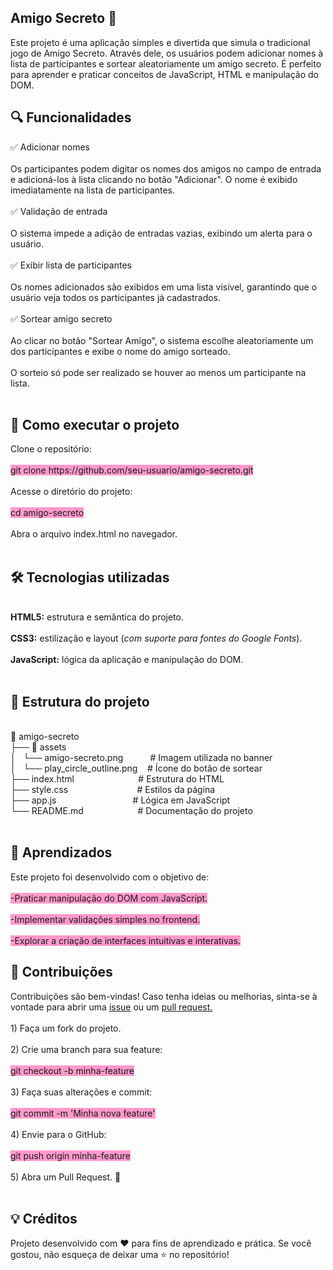<h2>Amigo Secreto 🎁</h2>
<p>Este projeto &eacute; uma aplica&ccedil;&atilde;o simples e divertida que simula o tradicional jogo de Amigo Secreto. Atrav&eacute;s dele, os usu&aacute;rios podem adicionar nomes &agrave; lista de participantes e sortear aleatoriamente um amigo secreto. &Eacute; perfeito para aprender e praticar conceitos de JavaScript, HTML e manipula&ccedil;&atilde;o do DOM.</p>
<h2>🔍 Funcionalidades</h2>
<p>✅ Adicionar nomes<br /><br />Os participantes podem digitar os nomes dos amigos no campo de entrada e adicion&aacute;-los &agrave; lista clicando no bot&atilde;o "Adicionar". O nome &eacute; exibido imediatamente na lista de participantes.<br /><br />✅ Valida&ccedil;&atilde;o de entrada<br /><br />O sistema impede a adi&ccedil;&atilde;o de entradas vazias, exibindo um alerta para o usu&aacute;rio.<br /><br />✅ Exibir lista de participantes<br /><br />Os nomes adicionados s&atilde;o exibidos em uma lista vis&iacute;vel, garantindo que o usu&aacute;rio veja todos os participantes j&aacute; cadastrados.<br /><br />✅ Sortear amigo secreto<br /><br />Ao clicar no bot&atilde;o "Sortear Amigo", o sistema escolhe aleatoriamente um dos participantes e exibe o nome do amigo sorteado.<br /><br />O sorteio s&oacute; pode ser realizado se houver ao menos um participante na lista.<br /><br /></p>
<h2>🚀 Como executar o projeto</h2>
<p>Clone o reposit&oacute;rio:<br /><br /><span style="background-color: #ff99cc;">git clone https://github.com/seu-usuario/amigo-secreto.git</span><br /><br />Acesse o diret&oacute;rio do projeto:<br /><br /><span style="background-color: #ff99cc;">cd amigo-secreto</span><br /><br />Abra o arquivo index.html no navegador.<br /><br /></p>
<h2>🛠️ Tecnologias utilizadas</h2>
<p><br /><strong>HTML5:</strong> estrutura e sem&acirc;ntica do projeto.<br /><br /><strong>CSS3:</strong> estiliza&ccedil;&atilde;o e layout (<em>com suporte para fontes do Google Fonts</em>).<br /><br /><strong>JavaScript:</strong> l&oacute;gica da aplica&ccedil;&atilde;o e manipula&ccedil;&atilde;o do DOM.<br /><br /></p>
<h2>📁 Estrutura do projeto</h2>
<p><br />📂 amigo-secreto<br />├── 📁 assets<br />│&nbsp;&nbsp; └── amigo-secreto.png&nbsp;&nbsp;&nbsp; &nbsp; &nbsp; &nbsp;&nbsp; # Imagem utilizada no banner<br />│&nbsp;&nbsp; └── play_circle_outline.png&nbsp; &nbsp; # &Iacute;cone do bot&atilde;o de sortear<br />├── index.html&nbsp;&nbsp;&nbsp;&nbsp;&nbsp;&nbsp;&nbsp;&nbsp;&nbsp;&nbsp;&nbsp;&nbsp;&nbsp;&nbsp; &nbsp; &nbsp; &nbsp; &nbsp; &nbsp;&nbsp; # Estrutura do HTML<br />├── style.css&nbsp;&nbsp;&nbsp;&nbsp;&nbsp;&nbsp;&nbsp;&nbsp;&nbsp;&nbsp;&nbsp;&nbsp;&nbsp; &nbsp; &nbsp; &nbsp; &nbsp; &nbsp; &nbsp;&nbsp;&nbsp; # Estilos da p&aacute;gina<br />├── app.js&nbsp;&nbsp;&nbsp;&nbsp;&nbsp;&nbsp;&nbsp;&nbsp;&nbsp;&nbsp;&nbsp;&nbsp;&nbsp;&nbsp;&nbsp;&nbsp;&nbsp;&nbsp;&nbsp; &nbsp; &nbsp; &nbsp; &nbsp; &nbsp;&nbsp; # L&oacute;gica em JavaScript<br />└── README.md&nbsp;&nbsp;&nbsp;&nbsp;&nbsp;&nbsp;&nbsp;&nbsp;&nbsp;&nbsp;&nbsp;&nbsp;&nbsp;&nbsp;&nbsp; &nbsp; &nbsp; &nbsp; # Documenta&ccedil;&atilde;o do projeto<br /><br /></p>
<h2>🎯 Aprendizados</h2>
<p>Este projeto foi desenvolvido com o objetivo de:<br /><br /><span style="background-color: #ff99cc;">-Praticar manipula&ccedil;&atilde;o do DOM com JavaScript.</span><br /><br /><span style="background-color: #ff99cc;">-Implementar valida&ccedil;&otilde;es simples no frontend.</span><br /><br /><span style="background-color: #ff99cc;">-Explorar a cria&ccedil;&atilde;o de interfaces intuitivas e interativas.</span></p>
<h2>🤝 Contribui&ccedil;&otilde;es</h2>
<p>Contribui&ccedil;&otilde;es s&atilde;o bem-vindas! Caso tenha ideias ou melhorias, sinta-se &agrave; vontade para abrir uma <span style="text-decoration: underline;">issue</span> ou um <span style="text-decoration: underline;">pull request.</span><br /><br />1) Fa&ccedil;a um fork do projeto.<br /><br />2) Crie uma branch para sua feature:<br /><br /><span style="background-color: #ff99cc;">git checkout -b minha-feature</span><br /><br />3) Fa&ccedil;a suas altera&ccedil;&otilde;es e commit:<br /><br /><span style="background-color: #ff99cc;">git commit -m 'Minha nova feature'</span><br /><br />4) Envie para o GitHub:<br /><br /><span style="background-color: #ff99cc;">git push origin minha-feature</span><br /><br />5) Abra um Pull Request. 🚀<br /><br /></p>
<h2>💡 Cr&eacute;ditos</h2>
<p>Projeto desenvolvido com ❤️ para fins de aprendizado e pr&aacute;tica. Se voc&ecirc; gostou, n&atilde;o esque&ccedil;a de deixar uma ⭐ no reposit&oacute;rio!<br /><br /></p>
